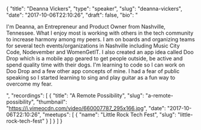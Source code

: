 {
  "title": "Deanna Vickers",
  "type": "speaker",
  "slug": "deanna-vickers",
  "date": "2017-10-06T22:10:26",
  "draft": false,
  "bio": "<p>I'm Deanna, an Entrepreneur and Product Owner from Nashville, Tennessee. What I enjoy most is working with others in the tech community to increase harmony among my peers. I am on boards and organizing teams for several tech events/organizations in Nashville including Music City Code, Nodevember and WomenGetIT. I also created an app idea called Doo Drop which is a mobile app geared to get people outside, be active and spend quality time with their dogs. I'm learning to code so I can work on Doo Drop and a few other app concepts of mine. I had a fear of public speaking so I started learning to sing and play guitar as a fun way to overcome my fear. </p>",
  "recordings": [
    {
      "title": "A Remote Possibility",
      "slug": "a-remote-possibility",
      "thumbnail": "https://i.vimeocdn.com/video/660007787_295x166.jpg",
      "date": "2017-10-06T22:10:26",
      "meetups": [
        {
          "name": "Little Rock Tech Fest",
          "slug": "little-rock-tech-fest"
        }
      ]
    }
  ]
}